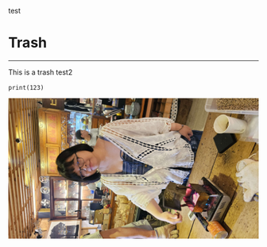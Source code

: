 test
# Trash
---
This is a trash
test2
```
print(123)
```

![p2](https://github.com/minibonbon/1103test/blob/main/p2.jpg)
